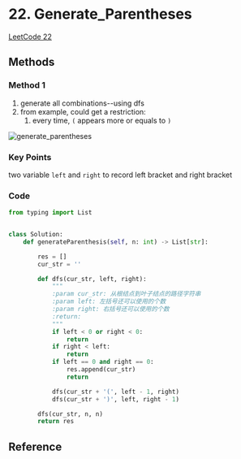 # 22. Generate_Parentheses

[LeetCode 22](https://leetcode.com/problems/generate-parentheses/)

## Methods

### Method 1

1. generate all combinations--using dfs
2. from example, could get a restriction:
    1. every time, `(` appears more or equals to `)`

![generate_parentheses](../../Image/generate_parentheses.png)

### Key Points

two variable `left` and `right` to record left bracket and right bracket

### Code

```python
from typing import List


class Solution:
    def generateParenthesis(self, n: int) -> List[str]:

        res = []
        cur_str = ''

        def dfs(cur_str, left, right):
            """
            :param cur_str: 从根结点到叶子结点的路径字符串
            :param left: 左括号还可以使用的个数
            :param right: 右括号还可以使用的个数
            :return:
            """
            if left < 0 or right < 0:
                return
            if right < left:
                return
            if left == 0 and right == 0:
                res.append(cur_str)
                return

            dfs(cur_str + '(', left - 1, right)
            dfs(cur_str + ')', left, right - 1)

        dfs(cur_str, n, n)
        return res
```

## Reference